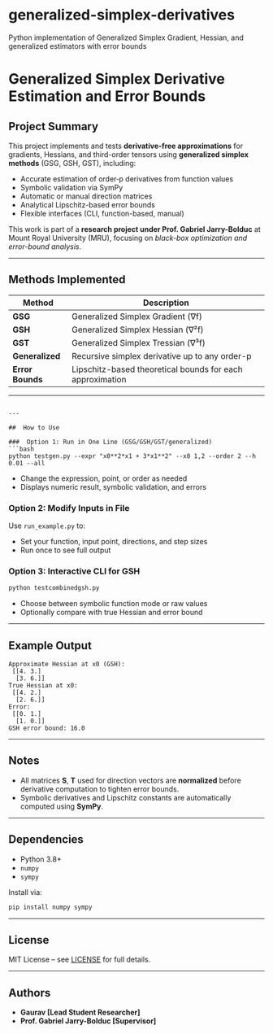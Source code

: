 # generalized-simplex-derivatives
Python implementation of Generalized Simplex Gradient, Hessian, and generalized estimators with error bounds
#  Generalized Simplex Derivative Estimation and Error Bounds

## Project Summary

This project implements and tests **derivative-free approximations** for gradients, Hessians, and third-order tensors using **generalized simplex methods** (GSG, GSH, GST), including:

-  Accurate estimation of order‑p derivatives from function values
-  Symbolic validation via SymPy
-  Automatic or manual direction matrices
-  Analytical Lipschitz-based error bounds
-  Flexible interfaces (CLI, function-based, manual)

This work is part of a **research project under Prof. Gabriel Jarry-Bolduc** at Mount Royal University (MRU), focusing on *black-box optimization and error-bound analysis*.

---

##  Methods Implemented

| Method | Description |
|--------|-------------|
| **GSG** | Generalized Simplex Gradient (∇f) |
| **GSH** | Generalized Simplex Hessian (∇²f) |
| **GST** | Generalized Simplex Tressian (∇³f) |
| **Generalized** | Recursive simplex derivative up to any order-p |
| **Error Bounds** | Lipschitz-based theoretical bounds for each approximation |

---


```

---

##  How to Use

###  Option 1: Run in One Line (GSG/GSH/GST/generalized)
```bash
python testgen.py --expr "x0**2*x1 + 3*x1**2" --x0 1,2 --order 2 --h 0.01 --all
```
- Change the expression, point, or order as needed
- Displays numeric result, symbolic validation, and errors

###  Option 2: Modify Inputs in File
Use `run_example.py` to:
- Set your function, input point, directions, and step sizes
- Run once to see full output

###  Option 3: Interactive CLI for GSH
```bash
python testcombinedgsh.py
```
- Choose between symbolic function mode or raw values
- Optionally compare with true Hessian and error bound

---

##  Example Output

```
Approximate Hessian at x0 (GSH):
 [[4. 3.]
  [3. 6.]]
True Hessian at x0:
 [[4. 2.]
  [2. 6.]]
Error:
 [[0. 1.]
  [1. 0.]]
GSH error bound: 16.0
```

---

##  Notes

- All matrices **S**, **T** used for direction vectors are **normalized** before derivative computation to tighten error bounds.
- Symbolic derivatives and Lipschitz constants are automatically computed using **SymPy**.

---

##  Dependencies

- Python 3.8+
- `numpy`
- `sympy`

Install via:
```bash
pip install numpy sympy
```

---

##  License

MIT License – see [LICENSE](./LICENSE) for full details.

---

##  Authors

- **Gaurav [Lead Student Researcher]**
- **Prof. Gabriel Jarry-Bolduc [Supervisor]**
